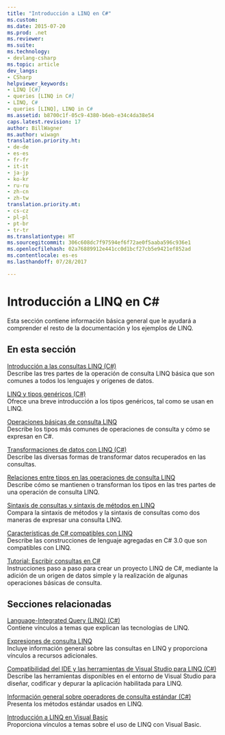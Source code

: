 ```yaml
---
title: "Introducción a LINQ en C#"
ms.custom: 
ms.date: 2015-07-20
ms.prod: .net
ms.reviewer: 
ms.suite: 
ms.technology:
- devlang-csharp
ms.topic: article
dev_langs:
- CSharp
helpviewer_keywords:
- LINQ [C#]
- queries [LINQ in C#]
- LINQ, C#
- queries [LINQ], LINQ in C#
ms.assetid: b8700c1f-05c9-4380-b6eb-e34c4da38e54
caps.latest.revision: 17
author: BillWagner
ms.author: wiwagn
translation.priority.ht:
- de-de
- es-es
- fr-fr
- it-it
- ja-jp
- ko-kr
- ru-ru
- zh-cn
- zh-tw
translation.priority.mt:
- cs-cz
- pl-pl
- pt-br
- tr-tr
ms.translationtype: HT
ms.sourcegitcommit: 306c608dc7f97594ef6f72ae0f5aaba596c936e1
ms.openlocfilehash: 02a76889912e441cc0d1bcf27cb5e9421ef852ad
ms.contentlocale: es-es
ms.lasthandoff: 07/28/2017

---
```

# <a name="getting-started-with-linq-in-c"></a>Introducción a LINQ en C#
Esta sección contiene información básica general que le ayudará a comprender el resto de la documentación y los ejemplos de LINQ.  
  
## <a name="in-this-section"></a>En esta sección  
 [Introducción a las consultas LINQ (C#)](../../../../csharp/programming-guide/concepts/linq/introduction-to-linq-queries.md)  
 Describe las tres partes de la operación de consulta LINQ básica que son comunes a todos los lenguajes y orígenes de datos.  
  
 [LINQ y tipos genéricos (C#)](../../../../csharp/programming-guide/concepts/linq/linq-and-generic-types.md)  
 Ofrece una breve introducción a los tipos genéricos, tal como se usan en LINQ.  
  
 [Operaciones básicas de consulta LINQ](../../../../csharp/programming-guide/concepts/linq/basic-linq-query-operations.md)  
 Describe los tipos más comunes de operaciones de consulta y cómo se expresan en C#.  
  
 [Transformaciones de datos con LINQ (C#)](../../../../csharp/programming-guide/concepts/linq/data-transformations-with-linq.md)  
 Describe las diversas formas de transformar datos recuperados en las consultas.  
  
 [Relaciones entre tipos en las operaciones de consulta LINQ](../../../../csharp/programming-guide/concepts/linq/type-relationships-in-linq-query-operations.md)  
 Describe cómo se mantienen o transforman los tipos en las tres partes de una operación de consulta LINQ.  
  
 [Sintaxis de consultas y sintaxis de métodos en LINQ](../../../../csharp/programming-guide/concepts/linq/query-syntax-and-method-syntax-in-linq.md)  
 Compara la sintaxis de métodos y la sintaxis de consultas como dos maneras de expresar una consulta LINQ.  
  
 [Características de C# compatibles con LINQ](../../../../csharp/programming-guide/concepts/linq/features-that-support-linq.md)  
 Describe las construcciones de lenguaje agregadas en C# 3.0 que son compatibles con LINQ.  
  
 [Tutorial: Escribir consultas en C#](../../../../csharp/programming-guide/concepts/linq/walkthrough-writing-queries-linq.md)  
 Instrucciones paso a paso para crear un proyecto LINQ de C#, mediante la adición de un origen de datos simple y la realización de algunas operaciones básicas de consulta.  
  
## <a name="related-sections"></a>Secciones relacionadas  
 [Language-Integrated Query (LINQ) (C#)](../../../../csharp/programming-guide/concepts/linq/index.md)  
 Contiene vínculos a temas que explican las tecnologías de LINQ.  
  
 [Expresiones de consulta LINQ](../../../../csharp/programming-guide/linq-query-expressions/index.md)  
 Incluye información general sobre las consultas en LINQ y proporciona vínculos a recursos adicionales.  
  
 [Compatibilidad del IDE y las herramientas de Visual Studio para LINQ (C#)](../../../../csharp/programming-guide/concepts/linq/visual-studio-ide-and-tools-support-for-linq.md)  
 Describe las herramientas disponibles en el entorno de Visual Studio para diseñar, codificar y depurar la aplicación habilitada para LINQ.  
  
 [Información general sobre operadores de consulta estándar (C#)](../../../../csharp/programming-guide/concepts/linq/standard-query-operators-overview.md)  
 Presenta los métodos estándar usados en LINQ.  
  
 [Introducción a LINQ en Visual Basic](../../../../visual-basic/programming-guide/concepts/linq/getting-started-with-linq.md)  
 Proporciona vínculos a temas sobre el uso de LINQ con Visual Basic.

